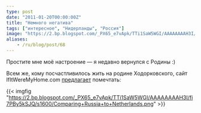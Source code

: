 ```yaml
---
type: post
date: "2011-01-20T00:00:00Z"
title: "Немного негатива"
tags: ["интересное", "Нидерланды", "Россия"]
image: "https://2.bp.blogspot.com/_PX65_e7vApk/TTi1SaW5WGI/AAAAAAAAH3I/fi7PBy5kSJQ/s1600/Comparing+Russia+to+Netherlands.png"
aliases:
    - /ru/blog/post/68
---
```


Простите мне моё настроение — я недавно вернулся с Родины :)

Всем же, кому посчастливилось жить на родине Ходорковского, сайт IfItWereMyHome.com [предлагает](http://www.ifitweremyhome.com/compare/RU/NL) помечтать:

{{< imgfig "https://2.bp.blogspot.com/_PX65_e7vApk/TTi1SaW5WGI/AAAAAAAAH3I/fi7PBy5kSJQ/s1600/Comparing+Russia+to+Netherlands.png" >}}

